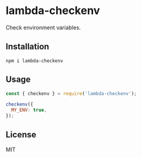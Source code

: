 # lambda-checkenv

Check environment variables.

## Installation

```
npm i lambda-checkenv
```

## Usage

``` javascript
const { checkenv } = require('lambda-checkenv');

checkenv({
  MY_ENV: true,
});
```

## License

MIT
